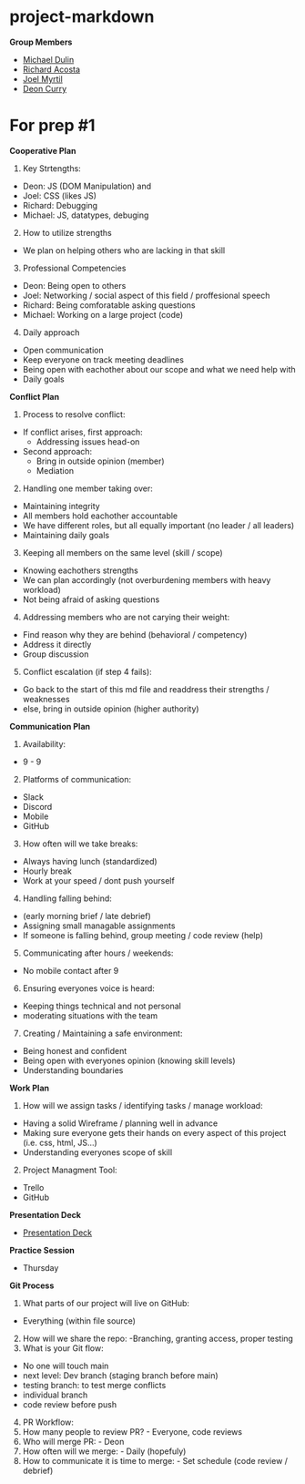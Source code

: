 # project-markdown

**Group Members**
- [Michael Dulin](https://github.com/MichaelDulin)
- [Richard Acosta](https://github.com/acostavs)
- [Joel Myrtil](https://github.com/JMyrtil)
- [Deon Curry](https://github.com/Curryfrom3)


# For prep #1

**Cooperative Plan**
1. Key Strtengths: 
  - Deon: JS (DOM Manipulation) and
  - Joel: CSS (likes JS)
  - Richard: Debugging
  - Michael: JS, datatypes, debuging
2. How to utilize strengths
  - We plan on helping others who are lacking in that skill
3. Professional Competencies 
  - Deon: Being open to others 
  - Joel: Networking / social aspect of this field / proffesional speech
  - Richard: Being comforatable asking questions
  - Michael: Working on a large project (code)
4. Daily approach
  - Open communication
  - Keep everyone on track meeting deadlines
  - Being open with eachother about our scope and what we need help with 
  - Daily goals
  
**Conflict Plan**
1. Process to resolve conflict:
  - If conflict arises, first approach:
    - Addressing issues head-on
  - Second approach:
    - Bring in outside opinion (member) 
    - Mediation
2. Handling one member taking over:
  - Maintaining integrity 
  - All members hold eachother accountable
  - We have different roles, but all equally important (no leader / all leaders)
  - Maintaining daily goals
3. Keeping all members on the same level (skill / scope)
  - Knowing eachothers strengths
  - We can plan accordingly (not overburdening members with heavy workload)
  - Not being afraid of asking questions
4. Addressing members who are not carying their weight:
  - Find reason why they are behind (behavioral / competency)
  - Address it directly
  - Group discussion 
5. Conflict escalation (if step 4 fails):
  - Go back to the start of this md file and readdress their strengths / weaknesses
  - else, bring in outside opinion (higher authority)
  
**Communication Plan**
1. Availability:
  - 9 - 9
2. Platforms of communication:
  - Slack
  - Discord
  - Mobile
  - GitHub
3. How often will we take breaks:
  - Always having lunch (standardized)
  - Hourly break
  - Work at your speed / dont push yourself
4. Handling falling behind:
  - (early morning brief / late debrief)
  - Assigning small managable assignments
  - If someone is falling behind, group meeting / code review (help)
5. Communicating after hours / weekends:
  - No mobile contact after 9
6. Ensuring everyones voice is heard:
  - Keeping things technical and not personal 
  - moderating situations with the team
7. Creating / Maintaining a safe environment:
  - Being honest and confident
  - Being open with everyones opinion (knowing skill levels)
  - Understanding boundaries 
  
**Work Plan**
1. How will we assign tasks / identifying tasks / manage workload:
  - Having a solid Wireframe / planning well in advance 
  - Making sure everyone gets their hands on every aspect of this project (i.e. css, html, JS...)
  - Understanding everyones scope of skill
2. Project Managment Tool:
  - Trello
  - GitHub
  
**Presentation Deck**
- [Presentation Deck](https://docs.google.com/presentation/d/1NeXKKEpjK2DDme8EwlZBsJndUqIgGYzWrY6FAYtNTf0/edit?usp=sharing)

**Practice Session**
- Thursday

**Git Process**
1. What parts of our project will live on GitHub:
  - Everything (within file source)
2. How will we share the repo:
  -Branching, granting access, proper testing
3. What is your Git flow:
  - No one will touch main
  - next level: Dev branch (staging branch before main)
  - testing branch: to test merge conflicts
  - individual branch
  - code review before push
4. PR Workflow:
  1. How many people to review PR?
    - Everyone, code reviews
  2. Who will merge PR:
    - Deon
  3. How often will we merge:
    - Daily (hopefuly)
  4. How to communicate it is time to merge:
    - Set schedule (code review / debrief)

